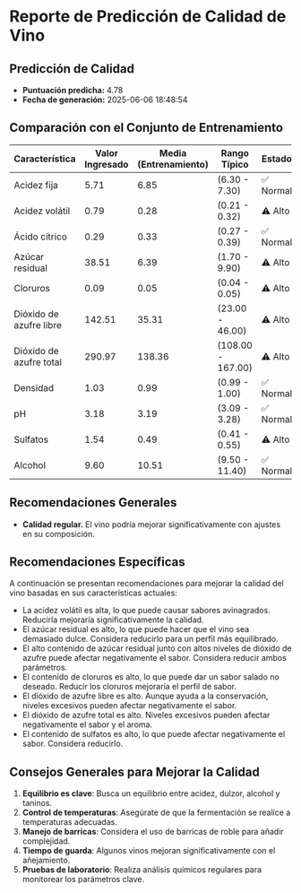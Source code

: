 # Reporte de Predicción de Calidad de Vino

## Predicción de Calidad
- **Puntuación predicha:** 4.78
- **Fecha de generación:** 2025-06-06 18:48:54

## Comparación con el Conjunto de Entrenamiento
| Característica | Valor Ingresado | Media (Entrenamiento) | Rango Típico | Estado |
|----------------|-----------------|----------------------|--------------|--------|
| Acidez fija | 5.71 | 6.85 | (6.30 - 7.30) | ✅ Normal |
| Acidez volátil | 0.79 | 0.28 | (0.21 - 0.32) | ⚠️ Alto |
| Ácido cítrico | 0.29 | 0.33 | (0.27 - 0.39) | ✅ Normal |
| Azúcar residual | 38.51 | 6.39 | (1.70 - 9.90) | ⚠️ Alto |
| Cloruros | 0.09 | 0.05 | (0.04 - 0.05) | ⚠️ Alto |
| Dióxido de azufre libre | 142.51 | 35.31 | (23.00 - 46.00) | ⚠️ Alto |
| Dióxido de azufre total | 290.97 | 138.36 | (108.00 - 167.00) | ⚠️ Alto |
| Densidad | 1.03 | 0.99 | (0.99 - 1.00) | ✅ Normal |
| pH | 3.18 | 3.19 | (3.09 - 3.28) | ✅ Normal |
| Sulfatos | 1.54 | 0.49 | (0.41 - 0.55) | ⚠️ Alto |
| Alcohol | 9.60 | 10.51 | (9.50 - 11.40) | ✅ Normal |

## Recomendaciones Generales
- **Calidad regular.** El vino podría mejorar significativamente con ajustes en su composición.

## Recomendaciones Específicas
A continuación se presentan recomendaciones para mejorar la calidad del vino basadas en sus características actuales:
- La acidez volátil es alta, lo que puede causar sabores avinagrados. Reducirla mejoraría significativamente la calidad.
- El azúcar residual es alto, lo que puede hacer que el vino sea demasiado dulce. Considera reducirlo para un perfil más equilibrado.
- El alto contenido de azúcar residual junto con altos niveles de dióxido de azufre puede afectar negativamente el sabor. Considera reducir ambos parámetros.
- El contenido de cloruros es alto, lo que puede dar un sabor salado no deseado. Reducir los cloruros mejoraría el perfil de sabor.
- El dióxido de azufre libre es alto. Aunque ayuda a la conservación, niveles excesivos pueden afectar negativamente el sabor.
- El dióxido de azufre total es alto. Niveles excesivos pueden afectar negativamente el sabor y el aroma.
- El contenido de sulfatos es alto, lo que puede afectar negativamente el sabor. Considera reducirlo.

## Consejos Generales para Mejorar la Calidad
1. **Equilibrio es clave**: Busca un equilibrio entre acidez, dulzor, alcohol y taninos.
2. **Control de temperaturas**: Asegúrate de que la fermentación se realice a temperaturas adecuadas.
3. **Manejo de barricas**: Considera el uso de barricas de roble para añadir complejidad.
4. **Tiempo de guarda**: Algunos vinos mejoran significativamente con el añejamiento.
5. **Pruebas de laboratorio**: Realiza análisis químicos regulares para monitorear los parámetros clave.
